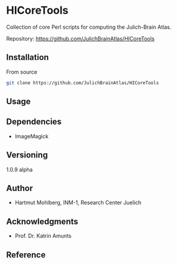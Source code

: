 # HICoreTools

Collection of core Perl scripts for computing the Julich-Brain Atlas.

Repository: <https://github.com/JulichBrainAtlas/HICoreTools>


## Installation

From source

```bash
git clone https://github.com/JulichBrainAtlas/HICoreTools
```

## Usage

## Dependencies
* ImageMagick

## Versioning
1.0.9 alpha

## Author
* Hartmut Mohlberg, INM-1, Research Center Juelich

## Acknowledgments
* Prof. Dr. Katrin Amunts

## Reference

<!-- ## License

Apache 2.0 -->
